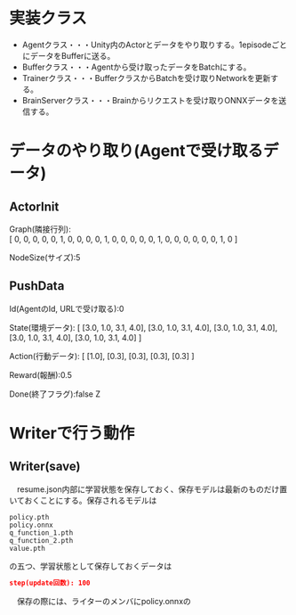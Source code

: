 # 実装クラス
* Agentクラス・・・Unity内のActorとデータをやり取りする。1episodeごとにデータをBufferに送る。
* Bufferクラス・・・Agentから受け取ったデータをBatchにする。
* Trainerクラス・・・BufferクラスからBatchを受け取りNetworkを更新する。
* BrainServerクラス・・・Brainからリクエストを受け取りONNXデータを送信する。


# データのやり取り(Agentで受け取るデータ)

## ActorInit

Graph(隣接行列):  
[
    0, 0, 0, 0, 0,
    1, 0, 0, 0, 0,
    1, 0, 0, 0, 0,
    0, 1, 0, 0, 0,
    0, 0, 0, 1, 0
]

NodeSize(サイズ):5



## PushData

Id(AgentのId, URLで受け取る):0

State(環境データ):
[
    [3.0, 1.0, 3.1, 4.0],
    [3.0, 1.0, 3.1, 4.0],
    [3.0, 1.0, 3.1, 4.0],
    [3.0, 1.0, 3.1, 4.0],
    [3.0, 1.0, 3.1, 4.0]
]

Action(行動データ):
[
    [1.0],
    [0.3],
    [0.3],
    [0.3],
    [0.3]
]

Reward(報酬):0.5

Done(終了フラグ):false
Z


# Writerで行う動作
## Writer(save)
　resume.json内部に学習状態を保存しておく、保存モデルは最新のものだけ置いておくことにする。保存されるモデルは

```
policy.pth
policy.onnx
q_function_1.pth
q_function_2.pth
value.pth
```

の五つ、学習状態として保存しておくデータは

```resume.json
step(update回数): 100
```

　保存の際には、ライターのメンバにpolicy.onnxの